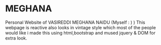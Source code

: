 # MEGHANA
Personal Website of VASIREDDI MEGHANA NAIDU (Myself : ) )
This webpage is reactive also looks in vintage style which most of the people would like
i made this using html,bootstrap and mused jquery & DOM for extra look.
